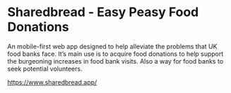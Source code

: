 # Sharedbread - Easy Peasy Food Donations

An mobile-first web app designed to help alleviate the problems that UK food banks face. It’s main use is to acquire food donations to help support the burgeoning increases in food bank visits. Also a way for food banks to seek potential volunteers.

https://www.sharedbread.app/